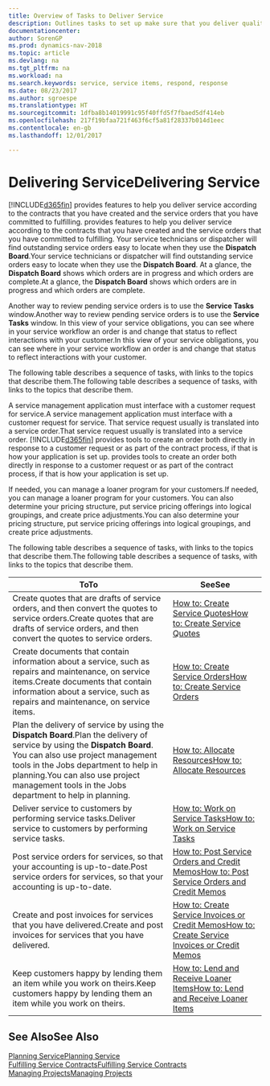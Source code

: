 ```yaml
---
title: Overview of Tasks to Deliver Service
description: Outlines tasks to set up make sure that you deliver quality service and live up to agreements with customers.
documentationcenter: 
author: SorenGP
ms.prod: dynamics-nav-2018
ms.topic: article
ms.devlang: na
ms.tgt_pltfrm: na
ms.workload: na
ms.search.keywords: service, service items, respond, response
ms.date: 08/23/2017
ms.author: sgroespe
ms.translationtype: HT
ms.sourcegitcommit: 1dfba8b14019991c95f40ffd5f7fbaed5df414eb
ms.openlocfilehash: 217f19bfaa721f463f6cf5a81f28337b014d1eec
ms.contentlocale: en-gb
ms.lasthandoff: 12/01/2017

---
```

# <a name="delivering-service"></a><span data-ttu-id="15d57-103">Delivering Service</span><span class="sxs-lookup"><span data-stu-id="15d57-103">Delivering Service</span></span>
[!INCLUDE[d365fin](includes/d365fin_md.md)]<span data-ttu-id="15d57-104"> provides features to help you deliver service according to the contracts that you have created and the service orders that you have committed to fulfilling.</span><span class="sxs-lookup"><span data-stu-id="15d57-104"> provides features to help you deliver service according to the contracts that you have created and the service orders that you have committed to fulfilling.</span></span> <span data-ttu-id="15d57-105">Your service technicians or dispatcher will find outstanding service orders easy to locate when they use the **Dispatch Board**.</span><span class="sxs-lookup"><span data-stu-id="15d57-105">Your service technicians or dispatcher will find outstanding service orders easy to locate when they use the **Dispatch Board**.</span></span> <span data-ttu-id="15d57-106">At a glance, the **Dispatch Board** shows which orders are in progress and which orders are complete.</span><span class="sxs-lookup"><span data-stu-id="15d57-106">At a glance, the **Dispatch Board** shows which orders are in progress and which orders are complete.</span></span>  
  
<span data-ttu-id="15d57-107">Another way to review pending service orders is to use the **Service Tasks** window.</span><span class="sxs-lookup"><span data-stu-id="15d57-107">Another way to review pending service orders is to use the **Service Tasks** window.</span></span> <span data-ttu-id="15d57-108">In this view of your service obligations, you can see where in your service workflow an order is and change that status to reflect interactions with your customer.</span><span class="sxs-lookup"><span data-stu-id="15d57-108">In this view of your service obligations, you can see where in your service workflow an order is and change that status to reflect interactions with your customer.</span></span>  
  
<span data-ttu-id="15d57-109">The following table describes a sequence of tasks, with links to the topics that describe them.</span><span class="sxs-lookup"><span data-stu-id="15d57-109">The following table describes a sequence of tasks, with links to the topics that describe them.</span></span>   

<span data-ttu-id="15d57-110">A service management application must interface with a customer request for service.</span><span class="sxs-lookup"><span data-stu-id="15d57-110">A service management application must interface with a customer request for service.</span></span> <span data-ttu-id="15d57-111">That service request usually is translated into a service order.</span><span class="sxs-lookup"><span data-stu-id="15d57-111">That service request usually is translated into a service order.</span></span> [!INCLUDE[d365fin](includes/d365fin_md.md)]<span data-ttu-id="15d57-112"> provides tools to create an order both directly in response to a customer request or as part of the contract process, if that is how your application is set up.</span><span class="sxs-lookup"><span data-stu-id="15d57-112"> provides tools to create an order both directly in response to a customer request or as part of the contract process, if that is how your application is set up.</span></span>  
  
<span data-ttu-id="15d57-113">If needed, you can manage a loaner program for your customers.</span><span class="sxs-lookup"><span data-stu-id="15d57-113">If needed, you can manage a loaner program for your customers.</span></span> <span data-ttu-id="15d57-114">You can also determine your pricing structure, put service pricing offerings into logical groupings, and create price adjustments.</span><span class="sxs-lookup"><span data-stu-id="15d57-114">You can also determine your pricing structure, put service pricing offerings into logical groupings, and create price adjustments.</span></span>  
  
<span data-ttu-id="15d57-115">The following table describes a sequence of tasks, with links to the topics that describe them.</span><span class="sxs-lookup"><span data-stu-id="15d57-115">The following table describes a sequence of tasks, with links to the topics that describe them.</span></span>   
  
|<span data-ttu-id="15d57-116">**To**</span><span class="sxs-lookup"><span data-stu-id="15d57-116">**To**</span></span>|<span data-ttu-id="15d57-117">**See**</span><span class="sxs-lookup"><span data-stu-id="15d57-117">**See**</span></span>|  
|------------|-------------|  
|<span data-ttu-id="15d57-118">Create quotes that are drafts of service orders, and then convert the quotes to service orders.</span><span class="sxs-lookup"><span data-stu-id="15d57-118">Create quotes that are drafts of service orders, and then convert the quotes to service orders.</span></span>|[<span data-ttu-id="15d57-119">How to: Create Service Quotes</span><span class="sxs-lookup"><span data-stu-id="15d57-119">How to: Create Service Quotes</span></span>](service-how-to-create-service-quotes.md)|
|<span data-ttu-id="15d57-120">Create documents that contain information about a service, such as repairs and maintenance, on service items.</span><span class="sxs-lookup"><span data-stu-id="15d57-120">Create documents that contain information about a service, such as repairs and maintenance, on service items.</span></span>|[<span data-ttu-id="15d57-121">How to: Create Service Orders</span><span class="sxs-lookup"><span data-stu-id="15d57-121">How to: Create Service Orders</span></span>](service-how-to-create-service-orders.md)|
|<span data-ttu-id="15d57-122">Plan the delivery of service by using the **Dispatch Board**.</span><span class="sxs-lookup"><span data-stu-id="15d57-122">Plan the delivery of service by using the **Dispatch Board**.</span></span> <span data-ttu-id="15d57-123">You can also use project management tools in the Jobs department to help in planning.</span><span class="sxs-lookup"><span data-stu-id="15d57-123">You can also use project management tools in the Jobs department to help in planning.</span></span>|[<span data-ttu-id="15d57-124">How to: Allocate Resources</span><span class="sxs-lookup"><span data-stu-id="15d57-124">How to: Allocate Resources</span></span>](service-how-to-allocate-resources.md)|  
|<span data-ttu-id="15d57-125">Deliver service to customers by performing service tasks.</span><span class="sxs-lookup"><span data-stu-id="15d57-125">Deliver service to customers by performing service tasks.</span></span>|[<span data-ttu-id="15d57-126">How to: Work on Service Tasks</span><span class="sxs-lookup"><span data-stu-id="15d57-126">How to: Work on Service Tasks</span></span>](service-how-to-work-on-service-tasks.md)|  
|<span data-ttu-id="15d57-127">Post service orders for services, so that your accounting is up-to-date.</span><span class="sxs-lookup"><span data-stu-id="15d57-127">Post service orders for services, so that your accounting is up-to-date.</span></span>|[<span data-ttu-id="15d57-128">How to: Post Service Orders and Credit Memos</span><span class="sxs-lookup"><span data-stu-id="15d57-128">How to: Post Service Orders and Credit Memos</span></span>](service-how-to-post-service-orders.md)|  
|<span data-ttu-id="15d57-129">Create and post invoices for services that you have delivered.</span><span class="sxs-lookup"><span data-stu-id="15d57-129">Create and post invoices for services that you have delivered.</span></span>|[<span data-ttu-id="15d57-130">How to: Create Service Invoices or Credit Memos</span><span class="sxs-lookup"><span data-stu-id="15d57-130">How to: Create Service Invoices or Credit Memos</span></span>](service-how-create-invoices.md)|  
|<span data-ttu-id="15d57-131">Keep customers happy by lending them an item while you work on theirs.</span><span class="sxs-lookup"><span data-stu-id="15d57-131">Keep customers happy by lending them an item while you work on theirs.</span></span>| [<span data-ttu-id="15d57-132">How to: Lend and Receive Loaner Items</span><span class="sxs-lookup"><span data-stu-id="15d57-132">How to: Lend and Receive Loaner Items</span></span>](service-how-to-lend-receive-loaners.md)|
  
## <a name="see-also"></a><span data-ttu-id="15d57-133">See Also</span><span class="sxs-lookup"><span data-stu-id="15d57-133">See Also</span></span>  
[<span data-ttu-id="15d57-134">Planning Service</span><span class="sxs-lookup"><span data-stu-id="15d57-134">Planning Service</span></span>](service-plan-service.md)  
[<span data-ttu-id="15d57-135">Fulfilling Service Contracts</span><span class="sxs-lookup"><span data-stu-id="15d57-135">Fulfilling Service Contracts</span></span>](service-fulfill-service-contracts.md)  
[<span data-ttu-id="15d57-136">Managing Projects</span><span class="sxs-lookup"><span data-stu-id="15d57-136">Managing Projects</span></span>](projects-manage-projects.md)  

